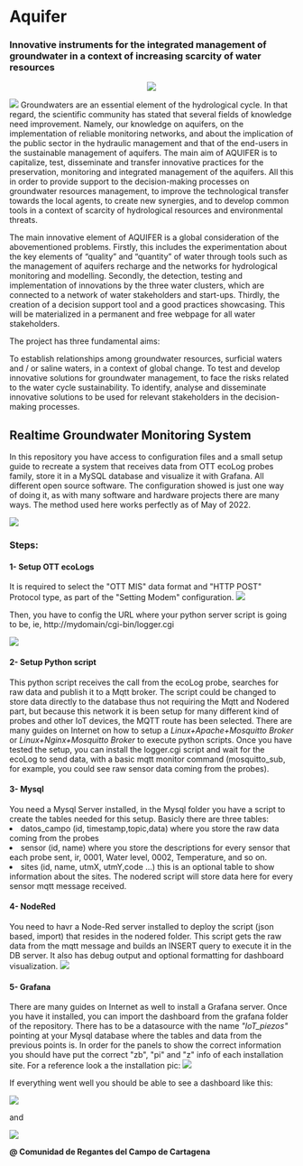 <h1>Aquifer</h1><p align="center">
<h3>Innovative instruments for the integrated management of groundwater in a context of increasing scarcity of water resources</h3></p>
<p align="center"><img align="center" src="https://github.com/C-R-C-C/Sudoe_AQUIFER/blob/7943a2ce40d12c08c771c9c4349af5c0bcc747a9/images/LOGO_sudoe.png"></p>
<img src="https://github.com/C-R-C-C/Sudoe_AQUIFER/blob/7943a2ce40d12c08c771c9c4349af5c0bcc747a9/images/footer.png">
Groundwaters are an essential element of the hydrological cycle. In that regard, the scientific community has stated that several fields of knowledge need improvement. Namely, our knowledge on aquifers, on the implementation of reliable monitoring networks, and about the implication of the public sector in the hydraulic management and that of the end-users in the sustainable management of aquifers. The main aim of AQUIFER is to capitalize, test, disseminate and transfer innovative practices for the preservation, monitoring and integrated management of the aquifers. All this in order to provide support to the decision-making processes on groundwater resources management, to improve the technological transfer towards the local agents, to create new synergies, and to develop common tools in a context of scarcity of hydrological resources and environmental threats.

The main innovative element of AQUIFER is a global consideration of the abovementioned problems. Firstly, this includes the experimentation about the key elements of “quality” and “quantity” of water through tools such as the management of aquifers recharge and the networks for hydrological monitoring and modelling. Secondly, the detection, testing and implementation of innovations by the three water clusters, which are connected to a network of water stakeholders and start-ups. Thirdly, the creation of a decision support tool and a good practices showcasing. This will be materialized in a permanent and free webpage for all water stakeholders.

The project has three fundamental aims:

To establish relationships among groundwater resources, surficial waters and / or saline waters, in a context of global change.
To test and develop innovative solutions for groundwater management, to face the risks related to the water cycle sustainability.
To identify, analyse and disseminate innovative solutions to be used for relevant stakeholders in the decision-making processes.
 
 <h2>Realtime Groundwater Monitoring System</h2>
 
 In this repository you have access to configuration files and a small setup guide to recreate a system that receives data from OTT ecoLog probes family, store it in a MySQL database and visualize it with Grafana. All different open source software. The configuration showed is just one way
 of doing it, as with many software and hardware projects there are many ways. The method used here works perfectly as of May of 2022.
 
 <img src="https://github.com/C-R-C-C/Sudoe_AQUIFER/blob/c07b741be2d2685c0466f9e38c8451c479a72d8e/Esquema.png">
 
 <h3>Steps:</h3>
 
 <h4> 1- Setup OTT ecoLogs </h4>
 It is required to select the "OTT MIS" data format and "HTTP POST" Protocol type, as part of the "Setting Modem" configuration.
 <img src="https://github.com/C-R-C-C/Sudoe_AQUIFER/blob/e89bc1921ed5e133799dc9058e8e250d74ff626b/images/OTT_CONFIG_CRCC2.png">
 <p>Then, you have to config the URL where your python server script is going to be, ie, http://mydomain/cgi-bin/logger.cgi</p>
 <img src="https://github.com/C-R-C-C/Sudoe_AQUIFER/blob/e89bc1921ed5e133799dc9058e8e250d74ff626b/images/OTT_CONFIG_CRCC.png">
 
 <h4> 2- Setup Python script </h4>
 This python script receives the call from the ecoLog probe,  searches for  raw data and publish it to a Mqtt broker. The script could be changed to store  data directly to the database thus not requiring the Mqtt and Nodered part, but because this network it is been setup for many different kind of probes and other IoT devices, the MQTT route has been selected.
 There are many guides on Internet on how to setup a <i>Linux+Apache+Mosquitto Broker</i> or <i>Linux+Nginx+Mosquitto Broker</i> to execute python scripts. Once you have tested the setup, you can install the logger.cgi script and wait for the ecoLog to send data, with a basic mqtt monitor command (mosquitto_sub, for example, you could see raw sensor data coming from the probes).
 
 <h4> 3- Mysql </h4>
  You need a Mysql Server installed, in the Mysql folder you have a script to create the tables needed for this setup. Basicly there are three tables:
  <li> datos_campo (id, timestamp,topic,data) where you store the raw data coming from the probes </li>
  <li> sensor (id, name) where you store the descriptions for every sensor that each probe sent, ir, 0001, Water level, 0002, Temperature, and so on.</li>
  <li> sites (id, name, utmX, utmY,code ...) this is an optional table to show information about the sites.
  The nodered script will store data here for every sensor mqtt message received.
 
 <h4> 4- NodeRed </h4>
 You need to havr a Node-Red server installed to deploy the script (json based, import) that resides in the nodered folder.
 This script gets the raw data from the mqtt message and builds an INSERT query to execute it in the DB server. It also has debug output and optional formatting for dashboard visualization.
 <img src="https://github.com/C-R-C-C/Sudoe_AQUIFER/blob/9d2b1eca88820da170d62e30e1c4c699b8dee29d/images/NodeRED_flow.png">
 
 <h4> 5- Grafana </h4>
 There are many guides on Internet as well to install a Grafana server. Once you have it installed, you can import the dashboard from the grafana folder of the repository. There has to be a datasource with the name <i>"IoT_piezos"</i> pointing at your Mysql database where the tables and data from the previous points is. In order for the panels to show the correct information you should have put the correct "zb", "pi" and "z" info of each installation site. For a reference look a the installation pic:
 <img src="https://github.com/C-R-C-C/Sudoe_AQUIFER/blob/33336a49239fdab39c36a1c6ae8b99ef71f4a73e/images/Aquifer%20CRCC%20-%20Grafana%203.png">
 
 If everything went well you should be able to see a dashboard like this:
 
 <img src="https://github.com/C-R-C-C/Sudoe_AQUIFER/blob/33336a49239fdab39c36a1c6ae8b99ef71f4a73e/images/Aquifer%20CRCC%20-%20Grafana.png">
 <p> and </p>
 <img src="https://github.com/C-R-C-C/Sudoe_AQUIFER/blob/33336a49239fdab39c36a1c6ae8b99ef71f4a73e/images/Aquifer%20CRCC%20-%20Grafana%202.png">
 
 
 <b>@ Comunidad de Regantes del Campo de Cartagena </b>
 
 
 
 
 
 
 
 
 
 
 
